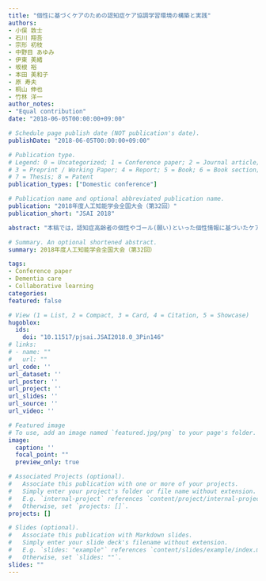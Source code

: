 ```yaml
---
title: "個性に基づくケアのための認知症ケア協調学習環境の構築と実践"
authors:
- 小俣 敦士
- 石川 翔吾
- 宗形 初枝
- 中野目 あゆみ
- 伊東 美緒
- 坂根 裕
- 本田 美和子
- 原 寿夫
- 桐山 伸也
- 竹林 洋一
author_notes:
- "Equal contribution"
date: "2018-06-05T00:00:00+09:00"

# Schedule page publish date (NOT publication's date).
publishDate: "2018-06-05T00:00:00+09:00"

# Publication type.
# Legend: 0 = Uncategorized; 1 = Conference paper; 2 = Journal article;
# 3 = Preprint / Working Paper; 4 = Report; 5 = Book; 6 = Book section;
# 7 = Thesis; 8 = Patent
publication_types: ["Domestic conference"]

# Publication name and optional abbreviated publication name.
publication: "2018年度人工知能学会全国大会（第32回）"
publication_short: "JSAI 2018"

abstract: "本稿では，認知症高齢者の個性やゴール(願い)といった個性情報に基づいたケアの実践と高度化のための協調学習環境を提案し，有効性について検討する．本学習環境では，認知症の人本人の個性やゴールといった個性情報をもとに，認知症ケアの映像を用いて組織全体で学びを促進できる．認知症ケアの現場において，提案する学習環境の枠組みに則って協調学習を実施した．その結果，個性やゴールに基づき協調的に学ぶことが，ケアを受ける相手の理解を深めるとともに，ケアを行う際の目標やその意図をチーム全体で共有でき，多様な個性を持った認知症の人に合わせたケア実践につながることが示唆された．"

# Summary. An optional shortened abstract.
summary: 2018年度人工知能学会全国大会（第32回）

tags:
- Conference paper
- Dementia care
- Collaborative learning
categories: 
featured: false

# View (1 = List, 2 = Compact, 3 = Card, 4 = Citation, 5 = Showcase)
hugoblox:
  ids:
    doi: "10.11517/pjsai.JSAI2018.0_3Pin146"
# links:
# - name: ""
#   url: ""
url_code: ''
url_dataset: ''
url_poster: ''
url_project: ''
url_slides: ''
url_source: ''
url_video: ''

# Featured image
# To use, add an image named `featured.jpg/png` to your page's folder. 
image:
  caption: ''
  focal_point: ""
  preview_only: true

# Associated Projects (optional).
#   Associate this publication with one or more of your projects.
#   Simply enter your project's folder or file name without extension.
#   E.g. `internal-project` references `content/project/internal-project/index.md`.
#   Otherwise, set `projects: []`.
projects: []

# Slides (optional).
#   Associate this publication with Markdown slides.
#   Simply enter your slide deck's filename without extension.
#   E.g. `slides: "example"` references `content/slides/example/index.md`.
#   Otherwise, set `slides: ""`.
slides: ""
---
```

